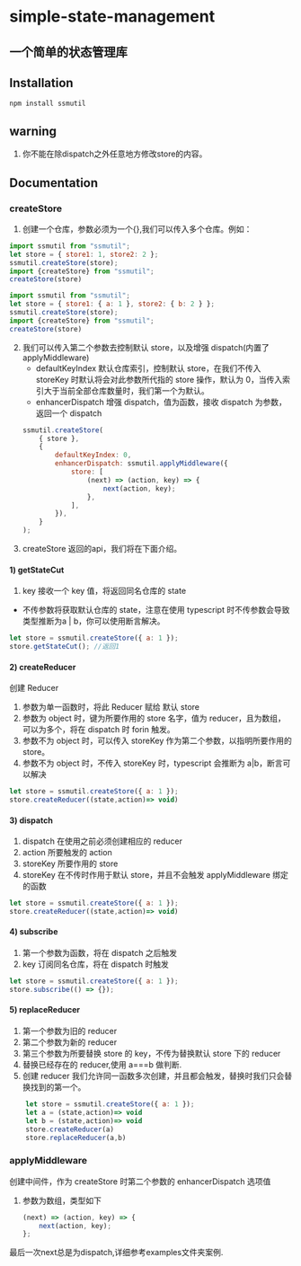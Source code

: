 # simple-state-management

## 一个简单的状态管理库

## Installation

```
npm install ssmutil
```

## warning
1. 你不能在除dispatch之外任意地方修改store的内容。
## Documentation

### createStore

1. 创建一个仓库，参数必须为一个{},我们可以传入多个仓库。例如：

```js
import ssmutil from "ssmutil";
let store = { store1: 1, store2: 2 };
ssmutil.createStore(store);
import {createStore} from "ssmutil";
createStore(store)
```

```js
import ssmutil from "ssmutil";
let store = { store1: { a: 1 }, store2: { b: 2 } };
ssmutil.createStore(store);
import {createStore} from "ssmutil";
createStore(store)
```

2. 我们可以传入第二个参数去控制默认 store，以及增强 dispatch(内置了 applyMiddleware)
    - defaultKeyIndex 默认仓库索引，控制默认 store，在我们不传入 storeKey 时默认将会对此参数所代指的 store 操作，默认为 0，当传入索引大于当前全部仓库数量时，我们第一个为默认。
    - enhancerDispatch 增强 dispatch，值为函数，接收 dispatch 为参数，返回一个 dispatch
    ```js
    ssmutil.createStore(
        { store },
        {
            defaultKeyIndex: 0,
            enhancerDispatch: ssmutil.applyMiddleware({
                store: [
                    (next) => (action, key) => {
                        next(action, key);
                    },
                ],
            }),
        }
    );
    ```
3. createStore 返回的api，我们将在下面介绍。

#### 1) getStateCut

1. key 接收一个 key 值，将返回同名仓库的 state

-   不传参数将获取默认仓库的 state，注意在使用 typescript 时不传参数会导致类型推断为a | b，你可以使用断言解决。

```js
let store = ssmutil.createStore({ a: 1 });
store.getStateCut(); //返回1
```

#### 2) createReducer

创建 Reducer

1. 参数为单一函数时，将此 Reducer 赋给 默认 store
2. 参数为 object 时，键为所要作用的 store 名字，值为 reducer，且为数组，可以为多个，将在 dispatch 时 forin 触发。
3. 参数不为 object 时，可以传入 storeKey 作为第二个参数，以指明所要作用的 store。
4. 参数不为 object 时，不传入 storeKey 时，typescript 会推断为 a|b，断言可以解决

```js
let store = ssmutil.createStore({ a: 1 });
store.createReducer((state,action)=> void)
```

#### 3) dispatch

1. dispatch 在使用之前必须创建相应的 reducer
2. action 所要触发的 action
3. storeKey 所要作用的 store
4. storeKey 在不传时作用于默认 store，并且不会触发 applyMiddleware 绑定的函数

```js
let store = ssmutil.createStore({ a: 1 });
store.createReducer((state,action)=> void)
```

#### 4) subscribe

1. 第一个参数为函数，将在 dispatch 之后触发
2. key 订阅同名仓库，将在 dispatch 时触发

```js
let store = ssmutil.createStore({ a: 1 });
store.subscribe(() => {});
```

#### 5) replaceReducer

1. 第一个参数为旧的 reducer
2. 第二个参数为新的 reducer
3. 第三个参数为所要替换 store 的 key，不传为替换默认 store 下的 reducer
4. 替换已经存在的 reducer,使用 a===b 做判断.
5. 创建 reducer 我们允许同一函数多次创建，并且都会触发，替换时我们只会替换找到的第一个。

```js
    let store = ssmutil.createStore({ a: 1 });
    let a = (state,action)=> void
    let b = (state,action)=> void
    store.createReducer(a)
    store.replaceReducer(a,b)
```

### applyMiddleware

创建中间件，作为 createStore 时第二个参数的 enhancerDispatch 选项值

1. 参数为数组，类型如下
    ```js
    (next) => (action, key) => {
        next(action, key);
    };
    ```
 最后一次next总是为dispatch,详细参考examples文件夹案例.
